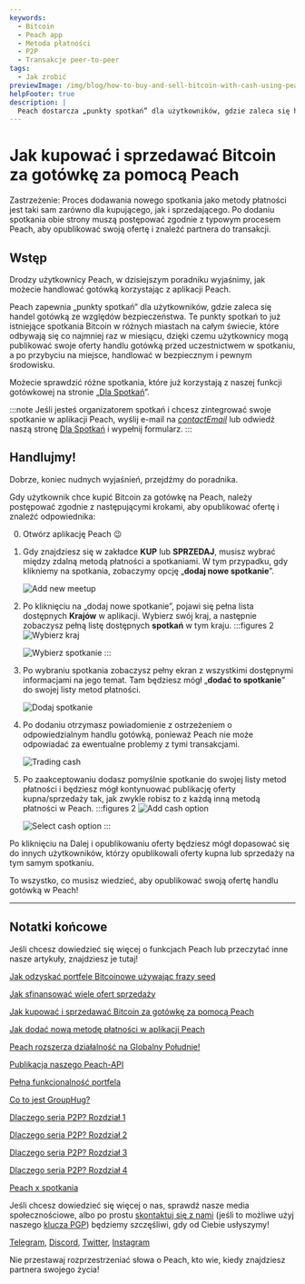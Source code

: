 ```yaml
---
keywords:
  - Bitcoin
  - Peach app
  - Metoda płatności
  - P2P
  - Transakcje peer-to-peer
tags:
  - Jak zrobić
previewImage: /img/blog/how-to-buy-and-sell-bitcoin-with-cash-using-peach/teaser.jpg
helpFooter: true
description: |
  Peach dostarcza „punkty spotkań” dla użytkowników, gdzie zaleca się handel gotówką ze względów bezpieczeństwa. Te punkty spotkań to już istniejące spotkania Bitcoin w różnych miastach na całym świecie, które odbywają się co najmniej raz w miesiącu, dzięki czemu użytkownicy mogą publikować swoje oferty handlu gotówką przed uczestnictwem w spotkaniu, a po przybyciu na miejsce, handlować w bezpiecznym i pewnym środowisku.
---
```


# Jak kupować i sprzedawać Bitcoin za gotówkę za pomocą Peach

Zastrzeżenie: Proces dodawania nowego spotkania jako metody płatności jest taki sam zarówno dla kupującego, jak i sprzedającego. Po dodaniu spotkania obie strony muszą postępować zgodnie z typowym procesem Peach, aby opublikować swoją ofertę i znaleźć partnera do transakcji.

## Wstęp

Drodzy użytkownicy Peach, w dzisiejszym poradniku wyjaśnimy, jak możecie handlować gotówką korzystając z aplikacji Peach.

Peach zapewnia „punkty spotkań” dla użytkowników, gdzie zaleca się handel gotówką ze względów bezpieczeństwa. Te punkty spotkań to już istniejące spotkania Bitcoin w różnych miastach na całym świecie, które odbywają się co najmniej raz w miesiącu, dzięki czemu użytkownicy mogą publikować swoje oferty handlu gotówką przed uczestnictwem w spotkaniu, a po przybyciu na miejsce, handlować w bezpiecznym i pewnym środowisku.

Możecie sprawdzić różne spotkania, które już korzystają z naszej funkcji gotówkowej na stronie „[Dla Spotkań](/for-meetups/)”.

:::note
Jeśli jesteś organizatorem spotkań i chcesz zintegrować swoje spotkanie w aplikacji Peach, wyślij e-mail na [$contactEmail$](mailto:$contactEmail$) lub odwiedź naszą stronę [Dla Spotkań](/for-meetups/) i wypełnij formularz.
:::

## Handlujmy!

Dobrze, koniec nudnych wyjaśnień, przejdźmy do poradnika.

Gdy użytkownik chce kupić Bitcoin za gotówkę na Peach, należy postępować zgodnie z następującymi krokami, aby opublikować ofertę i znaleźć odpowiednika:

0.  Otwórz aplikację Peach 😉

1.  Gdy znajdziesz się w zakładce **KUP** lub **SPRZEDAJ**, musisz wybrać między zdalną metodą płatności a spotkaniami. W tym przypadku, gdy klikniemy na spotkania, zobaczymy opcję „**dodaj nowe spotkanie**”.

    ![Add new meetup](/img/blog/how-to-buy-and-sell-bitcoin-with-cash-using-peach/add-new-meetup.png)

2.  Po kliknięciu na „dodaj nowe spotkanie”, pojawi się pełna lista dostępnych **Krajów** w aplikacji. Wybierz swój kraj, a następnie zobaczysz pełną listę dostępnych **spotkań** w tym kraju.
    :::figures 2
    ![Wybierz kraj](/img/blog/how-to-buy-and-sell-bitcoin-with-cash-using-peach/select-country.png)

    ![Wybierz spotkanie](/img/blog/how-to-buy-and-sell-bitcoin-with-cash-using-peach/select-meetup.png)
    :::

3.  Po wybraniu spotkania zobaczysz pełny ekran z wszystkimi dostępnymi informacjami na jego temat. Tam będziesz mógł „**dodać to spotkanie**” do swojej listy metod płatności.

    ![Dodaj spotkanie](/img/blog/how-to-buy-and-sell-bitcoin-with-cash-using-peach/add-meetup.png)

4.  Po dodaniu otrzymasz powiadomienie z ostrzeżeniem o odpowiedzialnym handlu gotówką, ponieważ Peach nie może odpowiadać za ewentualne problemy z tymi transakcjami.

    ![Trading cash](/img/blog/how-to-buy-and-sell-bitcoin-with-cash-using-peach/trading-cash.png)

5.  Po zaakceptowaniu dodasz pomyślnie spotkanie do swojej listy metod płatności i będziesz mógł kontynuować publikację oferty kupna/sprzedaży tak, jak zwykle robisz to z każdą inną metodą płatności w Peach.
    :::figures 2
    ![Add cash option](/img/blog/how-to-buy-and-sell-bitcoin-with-cash-using-peach/add-cash-option.png)

    ![Select cash option](/img/blog/how-to-buy-and-sell-bitcoin-with-cash-using-peach/select-cash-option.png)
    :::

Po kliknięciu na Dalej i opublikowaniu oferty będziesz mógł dopasować się do innych użytkowników, którzy opublikowali oferty kupna lub sprzedaży na tym samym spotkaniu.

To wszystko, co musisz wiedzieć, aby opublikować swoją ofertę handlu gotówką w Peach!

---

## Notatki końcowe

Jeśli chcesz dowiedzieć się więcej o funkcjach Peach lub przeczytać inne nasze artykuły, znajdziesz je tutaj!

[Jak odzyskać portfele Bitcoinowe używając frazy seed](https://peachbitcoin.com/pl/blog/how-to-restore-peach-wallet/)

[Jak sfinansować wiele ofert sprzedaży](https://peachbitcoin.com/pl/blog/funding-multiple-sell-offers/)

[Jak kupować i sprzedawać Bitcoin za gotówkę za pomocą Peach](https://peachbitcoin.com/pl/blog/how-to-buy-and-sell-bitcoin-with-cash-using-peach/)

[Jak dodać nową metodę płatności w aplikacji Peach](https://peachbitcoin.com/pl/blog/how-to-add-a-payment-method/)

[Peach rozszerza działalność na Globalny Południe!](https://peachbitcoin.com/pl/blog/peach-expands-to-the-global-south/)

[Publikacja naszego Peach-API](https://peachbitcoin.com/pl/blog/making-our-peach-api-public/)

[Pełna funkcjonalność portfela](https://peachbitcoin.com/pl/blog/full-wallet-functionality/)

[Co to jest GroupHug?](https://peachbitcoin.com/pl/blog/group-hug/)

[Dlaczego seria P2P? Rozdział 1](https://peachbitcoin.com/pl/blog/why-p2p-chapter-1/)

[Dlaczego seria P2P? Rozdział 2](https://peachbitcoin.com/pl/blog/why-p2p-chapter-2/)

[Dlaczego seria P2P? Rozdział 3](https://peachbitcoin.com/pl/blog/why-p2p-chapter-3-circular-economies/)

[Dlaczego seria P2P? Rozdział 4](https://peachbitcoin.com/pl/blog/why-p2p-chapter-4-chains-of-trust/)

[Peach x spotkania](https://peachbitcoin.com/pl/blog/peach-for-meetups/)

Jeśli chcesz dowiedzieć się więcej o nas, sprawdź nasze media społecznościowe, albo po prostu [skontaktuj się z nami](mailto:hello@peachbitcoin.com) (jeśli to możliwe użyj naszego [klucza PGP](https://keys.openpgp.org/vks/v1/by-fingerprint/48339A19645E2E53488E0E5479E1B270FACD1BD2)) będziemy szczęśliwi, gdy od Ciebie usłyszymy!

[Telegram](https://t.me/+GkOW1J-ixBBkZWRk), [Discord](https://discord.gg/ypeHz3SW54), [Twitter](https://twitter.com/peachbitcoin), [Instagram](https://instagram.com/peachbitcoin)

Nie przestawaj rozprzestrzeniać słowa o Peach, kto wie, kiedy znajdziesz partnera swojego życia!

